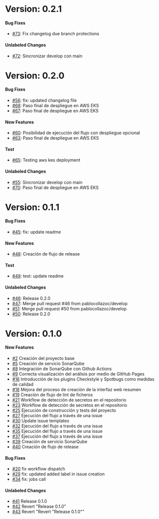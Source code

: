 # Version: 0.2.1


#### Bug Fixes

* [#73](https://github.com/pablocollazoc/microflow/pull/73): Fix changelog due branch protections

#### Unlabeled Changes

* [#72](https://github.com/pablocollazoc/microflow/pull/72): Sincronizar develop con main


# Version: 0.2.0


#### Bug Fixes

* [#56](https://github.com/pablocollazoc/microflow/pull/56): fix: updated changelog file
* [#68](https://github.com/pablocollazoc/microflow/pull/68): Paso final de despliegue en AWS EKS 
* [#67](https://github.com/pablocollazoc/microflow/pull/67): Paso final de despliegue en AWS EKS

#### New Features

* [#60](https://github.com/pablocollazoc/microflow/pull/60): Posibilidad de ejecución del flujo con despliegue opcional
* [#63](https://github.com/pablocollazoc/microflow/pull/63): Paso final de despliegue en AWS EKS

#### Test

* [#65](https://github.com/pablocollazoc/microflow/pull/65): Testing aws kes deployment

#### Unlabeled Changes

* [#55](https://github.com/pablocollazoc/microflow/pull/55): Sincronizar develop con main
* [#70](https://github.com/pablocollazoc/microflow/pull/70): Paso final de despliegue en AWS EKS



# Version: 0.1.1


#### Bug Fixes

* [#45](https://github.com/pablocollazoc/microflow/pull/45): fix: update readme

#### New Features

* [#48](https://github.com/pablocollazoc/microflow/pull/48): Creación de flujo de release

#### Test

* [#49](https://github.com/pablocollazoc/microflow/pull/49): test: update readme

#### Unlabeled Changes

* [#46](https://github.com/pablocollazoc/microflow/pull/46): Release 0.2.0
* [#47](https://github.com/pablocollazoc/microflow/pull/47): Merge pull request #46 from pablocollazoc/develop
* [#51](https://github.com/pablocollazoc/microflow/pull/51): Merge pull request #50 from pablocollazoc/develop
* [#50](https://github.com/pablocollazoc/microflow/pull/50): Release 0.2.0


# Version: 0.1.0


#### New Features

* [#2](https://github.com/pablocollazoc/microflow/pull/2) Creación del proyecto base
* [#5](https://github.com/pablocollazoc/microflow/pull/5) Creación de servicio SonarQube
* [#8](https://github.com/pablocollazoc/microflow/pull/8) Integración de SonarQube con Github Actions
* [#9](https://github.com/pablocollazoc/microflow/pull/9) Correcta visualización del análisis por medio de GitHub Pages
* [#16](https://github.com/pablocollazoc/microflow/pull/16) Introducción de los plugins Checkstyle y Spotbugs como medidas de calidad
* [#18](https://github.com/pablocollazoc/microflow/pull/18) Mejora del proceso de creación de la interfaz web resumen
* [#19](https://github.com/pablocollazoc/microflow/pull/19) Creación de flujo de lint de ficheros
* [#21](https://github.com/pablocollazoc/microflow/pull/21) Workflow de detección de secretos en el repositorio 
* [#23](https://github.com/pablocollazoc/microflow/pull/23) Workflow de detección de secretos en el repositorio
* [#25](https://github.com/pablocollazoc/microflow/pull/25) Ejecución de construcción y tests del proyecto
* [#27](https://github.com/pablocollazoc/microflow/pull/27) Ejecución del flujo a través de una issue
* [#30](https://github.com/pablocollazoc/microflow/pull/30) Update issue templates
* [#32](https://github.com/pablocollazoc/microflow/pull/32) Ejecución del flujo a través de una issue
* [#35](https://github.com/pablocollazoc/microflow/pull/35) Ejecución del flujo a través de una issue
* [#37](https://github.com/pablocollazoc/microflow/pull/37) Ejecución del flujo a través de una issue
* [#39](https://github.com/pablocollazoc/microflow/pull/39) Creación de servicio SonarQube
* [#40](https://github.com/pablocollazoc/microflow/pull/40) Creación de flujo de release

#### Bug Fixes

* [#20](https://github.com/pablocollazoc/microflow/pull/20) fix workflow dispatch
* [#29](https://github.com/pablocollazoc/microflow/pull/29) fix: updated added label in issue creation
* [#34](https://github.com/pablocollazoc/microflow/pull/34) fix: jobs call

#### Unlabeled Changes

* [#41](https://github.com/pablocollazoc/microflow/pull/41) Release 0.1.0
* [#42](https://github.com/pablocollazoc/microflow/pull/42) Revert "Release 0.1.0"
* [#43](https://github.com/pablocollazoc/microflow/pull/43) Revert "Revert "Release 0.1.0""